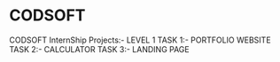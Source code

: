 # CODSOFT
CODSOFT InternShip Projects:-
LEVEL 1
TASK 1:-
PORTFOLIO WEBSITE
TASK 2:-
CALCULATOR
TASK 3:-
LANDING PAGE
